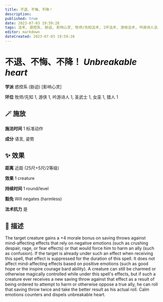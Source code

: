 ```yaml
---
title: 不退、不悔、不降！
description: 
published: true
date: 2023-07-03 19:59:28
tags: 法术, 惑控系, 胁迫, 影响心灵, 牧师/先知法术, 1环法术, 游侠法术, 吟游诗人法术, 圣武士法术, 女巫法术, 猎人法术
editor: markdown
dateCreated: 2023-07-03 19:59:28
---
```


# **不退、不悔、不降！** *Unbreakable heart*

**学派** 惑控系 (胁迫) \[影响心灵\] 

**环位** 牧师/先知 1, 游侠 1, 吟游诗人 1, 圣武士 1, 女巫 1, 猎人 1

## 🪄 施放

**施法时间** 1 标准动作

**成分** 语言, 姿势

## ✨ 效果  

**距离** 近距 (25尺+5尺/2等级) 

**效果** 1 creature 

**持续时间** 1 round/level 

**豁免** Will negates (harmless)

**法术抗力** 是

## 📖 描述

The target creature gains a +4 morale bonus on saving throws against mind-affecting effects that rely on negative emotions (such as crushing despair, rage, or fear effects) or that would force him to harm an ally (such as confusion). If the target is already under such an effect when receiving this spell, that effect is suppressed for the duration of this spell. It does not affect mind-affecting effects based on positive emotions (such as good hope or the inspire courage bard ability). A creature can still be charmed or otherwise magically controlled while under this spell's effects, but if such a creature ever receives a new saving throw against that effect as a result of being ordered to attempt to harm or otherwise oppose a true ally, he can roll that saving throw twice and take the better result as his actual roll. Calm emotions counters and dispels unbreakable heart.
    